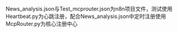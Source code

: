 News_analysis.json与Test_mcprouter.json为n8n项目文件，测试使用
Heartbeat.py为心跳注册，配合News_analysis.json中定时注册使用
McpRouter.py为核心注册中心
